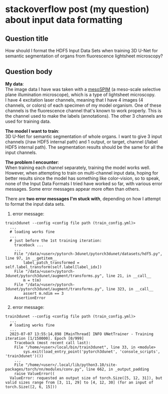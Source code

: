 # stackoverflow post (my question) about input data formatting

## Question title

How should I format the HDF5 Input Data Sets when training 3D U-Net for semantic segmentation of organs from fluorescence lightsheet microscopy?

## Question body

**My data**:  
The image data I have was taken with a [mesoSPIM](https://mesospim.org/) (a meso-scale selective plane illumination microscope), which is a type of lightsheet microscopy.  
I have 4 excitation laser channels, meaning that I have 4 images (4 channels, or colors) of each specimen of my model organism. One of these channels is the fluorescence channel that's known to work properly. This is the channel used to make the labels (annotations). The other 3 channels are used for training data.

**The model I want to train**:  
3D U-Net for semantic segmentation of whole organs. I want to give 3 input channels (/raw HDF5 internal path) and 1 output, or target, channel (/label HDF5 internal path). The segmentation results should be the same for all the input channels.

**The problem I encounter**:  
When training each channel separately, training the model works well. However, when attempting to train on multi-channel input data, hoping for better results since the model has something like color-vision, so to speak, none of the Input Data Formats I tried have worked so far, with various error messages. Some error messages appear more often than others.

There are **two error messages I'm stuck with**, depending on how I attempt to format the input data sets.

1. error message:
```
train3dunet --config <config file path (train_config.yml)>
  ...
  # loading works fine
  ...
  # just before the 1st training iteration:
    traceback ...
    ...
    File "/data/<user>/pytorch-3dunet/pytorch3dunet/datasets/hdf5.py", line 97, in __getitem__
        label_patch_transformed = self.label_transform(self.label[label_idx])
    File "/data/<user>/pytorch-3dunet/pytorch3dunet/augment/transforms.py", line 21, in __call__
        m = t(m)
    File "/data/<user>/pytorch-3dunet/pytorch3dunet/augment/transforms.py", line 323, in __call__
        assert m.ndim == 3
    AssertionError
```

2. error message:
```
train3dunet --config <config file path (train_config.yml)>
  ...
  # loading works fine
  ...
  2023-07-07 13:55:14,898 [MainThread] INFO UNetTrainer - Training iteration [1/150000]. Epoch [0/999]
    Traceback (most recent call last):
    File "/home/<user>/local/bin/train3dunet", line 33, in <module>
        sys.exit(load_entry_point('pytorch3dunet', 'console_scripts', 'train3dunet')())
    ...
    File "/home/<user>/.local/lib/python3.10/site-packages/torch/nn/modules/conv.py", line 662, in _output_padding
    raise ValueError((
  ValueError: requested an output size of torch.Size([5, 12, 31]), but valid sizes range from [3, 11, 29] to [4, 12, 30] (for an input of torch.Size([2, 6, 15]))
```